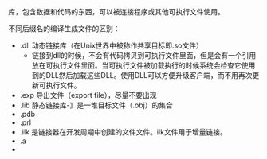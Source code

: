 

库，包含数据和代码的东西，可以被连接程序或其他可执行文件使用。

不同后缀名的编译生成文件的区别：

* .dll  动态链接库（在Unix世界中被称作共享目标即.so文件）
  * 链接到dll的时候，不会有代码拷贝到可执行文件里面，但是会有一个引用放在可执行文件里面。当可执行文件被加载执行的时候系统会检查它使用到的DLL然后加载这些DLL。使用DLL可以方便升级客户端，而不用再次更新可执行文件。
* .exp  导出文件（export file），尽量不要出现
* .lib 静态链接库-》是一堆目标文件（.obj）的集合
* .pdb
* .prl
* .ilk  是链接器在开发周期中创建的文件文件。ilk文件用于增量链接。
* .a
* 